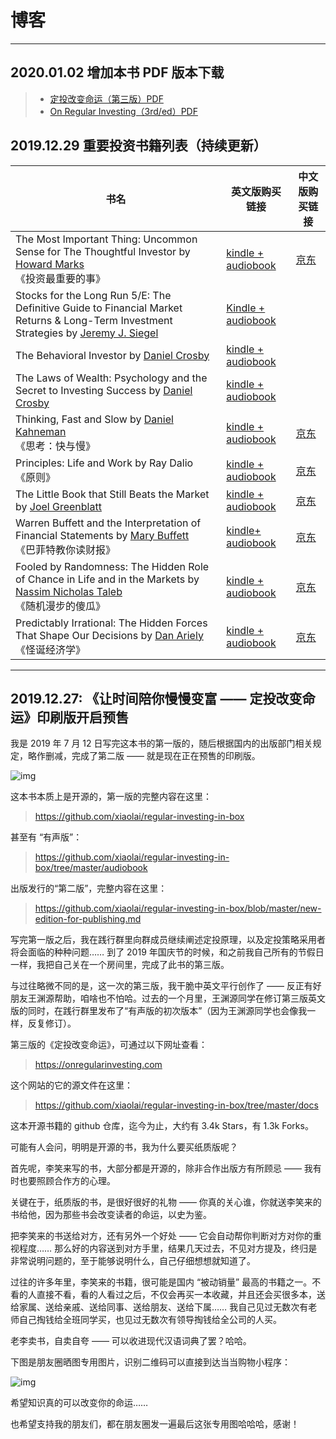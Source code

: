 # 博客

-----

## 2020.01.02 增加本书 PDF 版本下载

> * [定投改变命运（第三版）PDF](https://onregularinvesting.com/pdf/on-regularinvesting-cn.pdf)
> * [On Regular Investing（3rd/ed）PDF](https://onregularinvesting.com/pdf/on-regularinvesting-en.pdf)

## 2019.12.29 重要投资书籍列表（持续更新）

| 书名                                                         | 英文版购买链接                                               | 中文版购买链接                            |
| ------------------------------------------------------------ | ------------------------------------------------------------ | ----------------------------------------- |
| The Most Important Thing: Uncommon Sense for The Thoughtful Investor by [Howard Marks](https://www.amazon.com/Howard-Marks/e/B004LE5B00/ref=dp_byline_cont_all_1)<br />《投资最重要的事》 | [kindle + audiobook](https://www.amazon.com/Most-Important-Thing-Uncommon-Thoughtful/dp/B0090VTBGO/) | [京东](https://item.jd.com/12558042.html) |
|Stocks for the Long Run 5/E: The Definitive Guide to Financial Market Returns & Long-Term Investment Strategies by [Jeremy J. Siegel](https://www.amazon.com/Jeremy-J-Siegel/e/B000AR9N42/ref=dp_byline_cont_ebooks_1)|[Kindle + audiobook](https://www.amazon.com/dp/B00GWSXX26/)||
| The Behavioral Investor by [Daniel Crosby](https://www.amazon.com/Daniel-Crosby/e/B00O72MW1W/ref=dp_byline_cont_all_1) | [kindle + audiobook](https://www.amazon.com/The-Behavioral-Investor/dp/B07T69W543/) |                                           |
| The Laws of Wealth: Psychology and the Secret to Investing Success by [Daniel Crosby](https://www.amazon.com/Daniel-Crosby/e/B00O72MW1W/ref=dp_byline_cont_all_1) | [kindle + audiobook](https://www.amazon.com/Laws-Wealth-Psychology-Investing-Success/) |                                           |
| Thinking, Fast and Slow by [Daniel Kahneman](https://www.amazon.com/Daniel-Kahneman/e/B001ILFNQG/ref=dp_byline_cont_all_1)<br />《思考：快与慢》 | [kindle + audiobook](https://www.amazon.com/Thinking-Fast-and-Slow/dp/B005Z9GAJG/) | [京东](https://item.jd.com/11029168.html) |
| Principles: Life and Work by Ray Dalio<br />《原则》 | [kindle + audiobook](https://www.amazon.com/Simon-Schuster-Audio-Principles-Life/dp/B074B2CZJG/) | [京东](https://item.jd.com/12257413.html) |
| The Little Book that Still Beats the Market by [Joel Greenblatt](https://www.amazon.com/Joel-Greenblatt/e/B000APHNTQ/ref=dp_byline_cont_all_1) | [kindle + audiobook](https://www.amazon.com/Little-Book-Still-Beats-Market/dp/B00435KR9C/) | [京东](https://item.jd.com/63819136479.html) |
| Warren Buffett and the Interpretation of Financial Statements by [Mary Buffett](https://www.amazon.com/Mary-Buffett/e/B004MUG92W/ref=dp_byline_cont_book_1)<br />《巴菲特教你读财报》 | [kindle+ audiobook](https://www.amazon.com/Warren-Buffett-Interpretation-Financial-Statements/dp/1849833192/) | [京东](https://item.jd.com/11732393.html) |
| Fooled by Randomness: The Hidden Role of Chance in Life and in the Markets by [Nassim Nicholas Taleb](https://www.amazon.com/Nassim-Nicholas-Taleb/e/B000APVZ7W/ref=dp_byline_cont_all_1)<br />《随机漫步的傻瓜》 | [kindle + audiobook](https://www.amazon.com/Fooled-Randomness-Hidden-Chance-Markets/dp/B0012IZFRW/) | [京东](https://item.jd.com/57536995960.html) |
| Predictably Irrational: The Hidden Forces That Shape Our Decisions by [Dan Ariely](https://www.amazon.com/Dan-Ariely/e/B001J93B34/ref=dp_byline_cont_all_1)<br />《怪诞经济学》 | [kindle + audiobook](https://www.amazon.com/Predictably-Irrational-Hidden-Forces-Decisions/dp/B0014EAHNQ/) | [京东](https://item.jd.com/12284718.html) |



-----

## 2019.12.27: 《让时间陪你慢慢变富 —— 定投改变命运》印刷版开启预售

我是 2019 年 7 月 12 日写完这本书的第一版的，随后根据国内的出版部门相关规定，略作删减，完成了第二版 —— 就是现在正在预售的印刷版。

![img](images/IMG_0196.png)

这本书本质上是开源的，第一版的完整内容在这里：

> https://github.com/xiaolai/regular-investing-in-box

甚至有 “有声版”：

> https://github.com/xiaolai/regular-investing-in-box/tree/master/audiobook

出版发行的“第二版”，完整内容在这里：

> https://github.com/xiaolai/regular-investing-in-box/blob/master/new-edition-for-publishing.md

写完第一版之后，我在践行群里向群成员继续阐述定投原理，以及定投策略采用者将会面临的种种问题…… 到了 2019 年国庆节的时候，和之前我自己所有的节假日一样，我把自己关在一个房间里，完成了此书的第三版。

与过往略微不同的是，这一次的第三版，我干脆中英文平行创作了 —— 反正有好朋友王渊源帮助，咱啥也不怕哈。过去的一个月里，王渊源同学在修订第三版英文版的同时，在践行群里发布了“有声版的初次版本”（因为王渊源同学也会像我一样，反复修订）。

第三版的《定投改变命运》，可通过以下网址查看：

> https://onregularinvesting.com

这个网站的它的源文件在这里：

> https://github.com/xiaolai/regular-investing-in-box/tree/master/docs

这本开源书籍的 github 仓库，迄今为止，大约有 3.4k Stars，有 1.3k Forks。

可能有人会问，明明是开源的书，我为什么要买纸质版呢？

首先呢，李笑来写的书，大部分都是开源的，除非合作出版方有所顾忌 —— 我有时也要照顾合作方的心理。

关键在于，纸质版的书，是很好很好的礼物 —— 你真的关心谁，你就送李笑来的书给他，因为那些书会改变读者的命运，以史为鉴。

把李笑来的书送给对方，还有另外一个好处 —— 它会自动帮你判断对方对你的重视程度…… 那么好的内容送到对方手里，结果几天过去，不见对方提及，终归是非常说明问题的，至于能够说明什么，自己仔细想想就知道了。

过往的许多年里，李笑来的书籍，很可能是国内 “被动销量” 最高的书籍之一。不看的人直接不看，看的人看过之后，不仅会再买一本收藏，并且还会买很多本，送给家属、送给亲戚、送给同事、送给朋友、送给下属…… 我自己见过无数次有老师自己掏钱给全班同学买，也见过无数次有领导掏钱给全公司的人买。

老李卖书，自卖自夸 —— 可以收进现代汉语词典了罢？哈哈。

下图是朋友圈晒图专用图片，识别二维码可以直接到达当当购物小程序：

![img](images/IMG_0207.JPG)

希望知识真的可以改变你的命运……

也希望支持我的朋友们，都在朋友圈发一遍最后这张专用图哈哈哈，感谢！